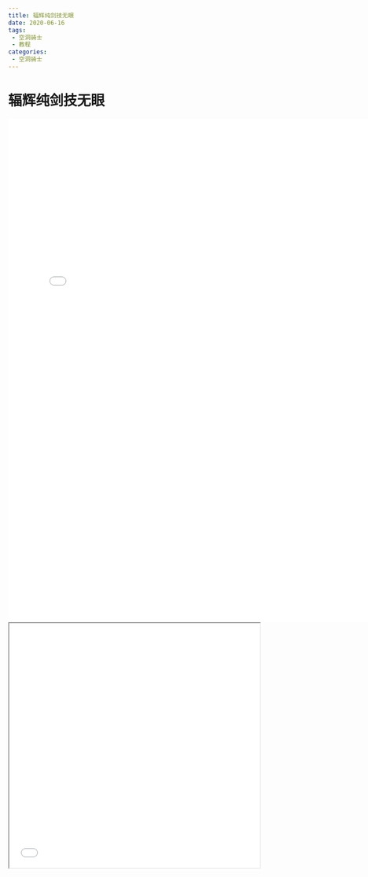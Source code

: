 ```yaml
---
title: 辐辉纯剑技无眼
date: 2020-06-16
tags:
 - 空洞骑士
 - 教程
categories:
 - 空洞骑士
---
```


# 辐辉纯剑技无眼

<iframe height=1024 width=768 src="blog/public/views/other/guide/asset/hollow_knight_2020-07-14_13-29-54-298.mp4" frameborder=0 allowfullscreen></iframe>
<iframe height=498 width=510 src="blog/public/views/other/guide/asset/hollow_knight_2020-07-14_13-29-54-298.mp4"></iframe>

